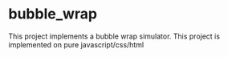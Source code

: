 # bubble_wrap
This project implements a bubble wrap simulator. This project is implemented on pure javascript/css/html
